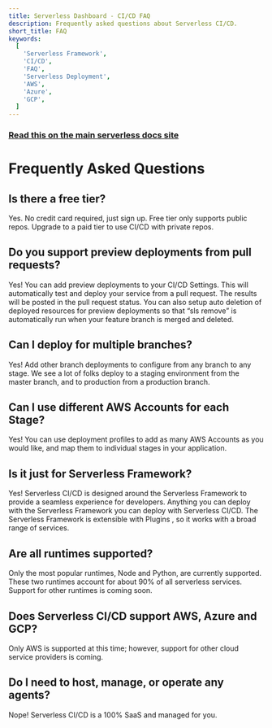 ```yaml
---
title: Serverless Dashboard - CI/CD FAQ
description: Frequently asked questions about Serverless CI/CD.
short_title: FAQ
keywords:
  [
    'Serverless Framework',
    'CI/CD',
    'FAQ',
    'Serverless Deployment',
    'AWS',
    'Azure',
    'GCP',
  ]
---
```


<!-- DOCS-SITE-LINK:START automatically generated  -->

### [Read this on the main serverless docs site](https://serverless.com/framework/docs/guides/cicd/faq/)

<!-- DOCS-SITE-LINK:END -->

# Frequently Asked Questions

## Is there a free tier?

Yes. No credit card required, just sign up. Free tier only supports public
repos. Upgrade to a paid tier to use CI/CD with private repos.

## Do you support preview deployments from pull requests?

Yes! You can add preview deployments to your CI/CD Settings. This will
automatically test and deploy your service from a pull request. The results will
be posted in the pull request status. You can also setup auto deletion of
deployed resources for preview deployments so that “sls remove” is automatically
run when your feature branch is merged and deleted.

## Can I deploy for multiple branches?

Yes! Add other branch deployments to configure from any branch to any stage. We
see a lot of folks deploy to a staging environment from the master branch, and
to production from a production branch.

## Can I use different AWS Accounts for each Stage?

Yes! You can use deployment profiles to add as many AWS Accounts as you would
like, and map them to individual stages in your application.

## Is it just for Serverless Framework?

Yes! Serverless CI/CD is designed around the Serverless Framework to provide a
seamless experience for developers. Anything you can deploy with the Serverless
Framework you can deploy with Serverless CI/CD. The Serverless Framework is
extensible with Plugins , so it works with a broad range of services.

## Are all runtimes supported?

Only the most popular runtimes, Node and Python, are currently supported. These
two runtimes account for about 90% of all serverless services. Support for other
runtimes is coming soon.

## Does Serverless CI/CD support AWS, Azure and GCP?

Only AWS is supported at this time; however, support for other cloud service
providers is coming.

## Do I need to host, manage, or operate any agents?

Nope! Serverless CI/CD is a 100% SaaS and managed for you.
